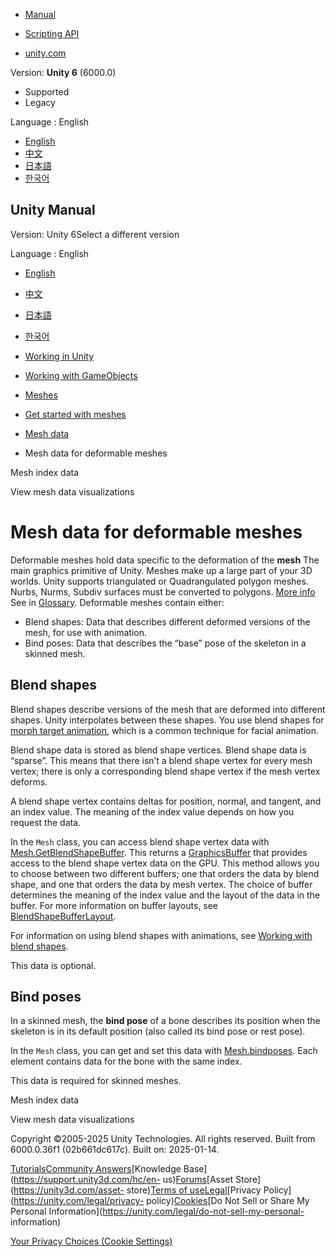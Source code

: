 [](https://docs.unity3d.com)

  * [Manual](../Manual/index.html)
  * [Scripting API](../ScriptReference/index.html)

  * [unity.com](https://unity.com/)

Version: **Unity 6** (6000.0)

  * Supported
  * Legacy

Language : English

  * [English](/Manual/mesh-data-deformable-meshes.html)
  * [中文](/cn/current/Manual/mesh-data-deformable-meshes.html)
  * [日本語](/ja/current/Manual/mesh-data-deformable-meshes.html)
  * [한국어](/kr/current/Manual/mesh-data-deformable-meshes.html)

[](https://docs.unity3d.com)

## Unity Manual

Version: Unity 6Select a different version

Language : English

  * [English](/Manual/mesh-data-deformable-meshes.html)
  * [中文](/cn/current/Manual/mesh-data-deformable-meshes.html)
  * [日本語](/ja/current/Manual/mesh-data-deformable-meshes.html)
  * [한국어](/kr/current/Manual/mesh-data-deformable-meshes.html)

  * [Working in Unity](working-in-unity.html)
  * [Working with GameObjects](working-with-gameobjects.html)
  * [Meshes](mesh.html)
  * [Get started with meshes](get-started-with-meshes.html)
  * [Mesh data](AnatomyofaMesh.html)
  * Mesh data for deformable meshes

[](mesh-index-data.html)

Mesh index data

[](view-mesh-data-visualizations.html)

View mesh data visualizations

# Mesh data for deformable meshes

Deformable meshes hold data specific to the deformation of the **mesh** The
main graphics primitive of Unity. Meshes make up a large part of your 3D
worlds. Unity supports triangulated or Quadrangulated polygon meshes. Nurbs,
Nurms, Subdiv surfaces must be converted to polygons. [More info](mesh.html)  
See in [Glossary](Glossary.html#Mesh). Deformable meshes contain either:

  * Blend shapes: Data that describes different deformed versions of the mesh, for use with animation.
  * Bind poses: Data that describes the “base” pose of the skeleton in a skinned mesh.

## Blend shapes

Blend shapes describe versions of the mesh that are deformed into different
shapes. Unity interpolates between these shapes. You use blend shapes for
[morph target
animation](https://en.wikipedia.org/wiki/Morph_target_animation), which is a
common technique for facial animation.

Blend shape data is stored as blend shape vertices. Blend shape data is
“sparse”. This means that there isn’t a blend shape vertex for every mesh
vertex; there is only a corresponding blend shape vertex if the mesh vertex
deforms.

A blend shape vertex contains deltas for position, normal, and tangent, and an
index value. The meaning of the index value depends on how you request the
data.

In the `Mesh` class, you can access blend shape vertex data with
[Mesh.GetBlendShapeBuffer](../ScriptReference/Mesh.GetBlendShapeBuffer.html).
This returns a [GraphicsBuffer](../ScriptReference/GraphicsBuffer.html) that
provides access to the blend shape vertex data on the GPU. This method allows
you to choose between two different buffers; one that orders the data by blend
shape, and one that orders the data by mesh vertex. The choice of buffer
determines the meaning of the index value and the layout of the data in the
buffer. For more information on buffer layouts, see
[BlendShapeBufferLayout](../ScriptReference/Rendering.BlendShapeBufferLayout.html).

For information on using blend shapes with animations, see [Working with blend
shapes](BlendShapes.html).

This data is optional.

## Bind poses

In a skinned mesh, the **bind pose** of a bone describes its position when the
skeleton is in its default position (also called its bind pose or rest pose).

In the `Mesh` class, you can get and set this data with
[Mesh.bindposes](../ScriptReference/Mesh-bindposes.html). Each element
contains data for the bone with the same index.

This data is required for skinned meshes.

[](mesh-index-data.html)

Mesh index data

[](view-mesh-data-visualizations.html)

View mesh data visualizations

Copyright ©2005-2025 Unity Technologies. All rights reserved. Built from
6000.0.36f1 (02b661dc617c). Built on: 2025-01-14.

[Tutorials](https://learn.unity.com/)[Community
Answers](https://answers.unity3d.com)[Knowledge
Base](https://support.unity3d.com/hc/en-
us)[Forums](https://forum.unity3d.com)[Asset Store](https://unity3d.com/asset-
store)[Terms of
use](https://docs.unity3d.com/Manual/TermsOfUse.html)[Legal](https://unity.com/legal)[Privacy
Policy](https://unity.com/legal/privacy-
policy)[Cookies](https://unity.com/legal/cookie-policy)[Do Not Sell or Share
My Personal Information](https://unity.com/legal/do-not-sell-my-personal-
information)

[Your Privacy Choices (Cookie Settings)](javascript:void\(0\);)

